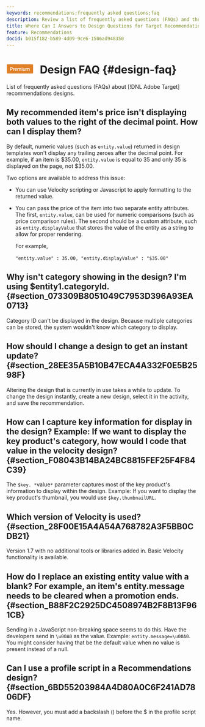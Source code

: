 ```yaml
---
keywords: recommendations;frequently asked questions;faq
description: Review a list of frequently asked questions (FAQs) and their answers about Adobe Target Recommendations designs.
title: Where Can I Answers to Design Questions for Target Recommendations?
feature: Recommendations
docid: b015f182-b589-4d09-9ce6-1506ad948350
---
```


# ![PREMIUM](/help/assets/premium.png) Design FAQ {#design-faq}

List of frequently asked questions (FAQs) about [!DNL Adobe Target] recommendations designs.

## My recommended item's price isn't displaying both values to the right of the decimal point. How can I display them?

By default, numeric values (such as `entity.value`) returned in design templates won't display any trailing zeroes after the decimal point. For example, if an item is $35.00, `entity.value` is equal to 35 and only 35 is displayed on the page, not $35.00. 

Two options are available to address this issue: 

* You can use Velocity scripting or Javascript to apply formatting to the returned value.

* You can pass the price of the item into two separate entity attributes. The first, `entity.value`, can be used for numeric comparisons (such as price comparison rules). The second should be a custom attribute, such as `entity.displayValue` that stores the value of the entity as a string to allow for proper rendering.

  For example,

  `"entity.value" : 35.00, "entity.displayValue" : "$35.00"`

## Why isn't category showing in the design? I'm using $entity1.categoryId. {#section_073309B8051049C7953D396A93EA0713}

Category ID can't be displayed in the design. Because multiple categories can be stored, the system wouldn't know which category to display.

## How should I change a design to get an instant update? {#section_28EE35A5B10B47ECA4A332F0E5B2598F}

Altering the design that is currently in use takes a while to update. To change the design instantly, create a new design, select it in the activity, and save the recommendation.

## How can I capture key information for display in the design? Example: If we want to display the key product's category, how would I code that value in the velocity design? {#section_F08043B14BA24BC8815FEF25F4F84C39}

The `$key. *`value`*` parameter captures most of the key product's information to display within the design. Example: If you want to display the key product's thumbnail, you would use `$key.thumbnailURL`.

## Which version of Velocity is used? {#section_28F00E15A4A54A768782A3F5BB0CDB21}

Version 1.7 with no additional tools or libraries added in. Basic Velocity functionality is available.

## How do I replace an existing entity value with a blank? For example, an item's entity.message needs to be cleared when a promotion ends. {#section_B88F2C2925DC4508974B2F8B13F961CB}

Sending in a JavaScript non-breaking space seems to do this. Have the developers send in `\u00A0` as the value. Example: `entity.message=\u00A0`. You might consider having that be the default value when no value is present instead of a null.

## Can I use a profile script in a Recommendations design? {#section_6BD55203984A4D80A0C6F241AD7806DF}

Yes. However, you must add a backslash (\) before the $ in the profile script name. 
